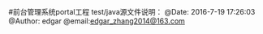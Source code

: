 #前台管理系统portal工程 test/java源文件说明：
    @Date: 2016-7-19 17:26:03 @Author: edgar @email:edgar_zhang2014@163.com